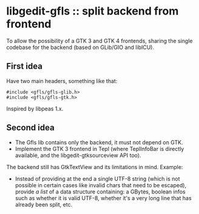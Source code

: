 libgedit-gfls :: split backend from frontend
============================================

To allow the possibility of a GTK 3 and GTK 4 frontends, sharing the single
codebase for the backend (based on GLib/GIO and libICU).

First idea
----------

Have two main headers, something like that:
```
#include <gfls/gfls-glib.h>
#include <gfls/gfls-gtk.h>
```

Inspired by libpeas 1.x.

Second idea
-----------

- The Gfls lib contains only the backend, it must not depend on GTK.
- Implement the GTK 3 frontend in Tepl (where TeplInfoBar is directly available,
  and the libgedit-gtksourceview API too).

The backend still has GtkTextView and its limitations in mind. Example:
- Instead of providing at the end a single UTF-8 string (which is not possible
  in certain cases like invalid chars that need to be escaped), provide _a list_
  of a data structure containing: a GBytes, boolean infos such as whether it is
  valid UTF-8, whether it's a very long line that has already been split, etc.
